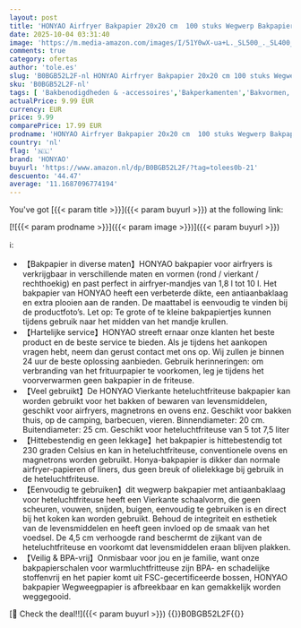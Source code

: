 ```yaml
---
layout: post
title: 'HONYAO Airfryer Bakpapier 20x20 cm  100 stuks Wegwerp Bakpapier XXL voor Hetelucht Friteuse 5-7 5 L  non-stick Air Fryer Papieren Voeringen voor Frituren  Bakken  Braden en Oliebestendig - Vierkante'
date: 2025-10-04 03:31:40
image: 'https://m.media-amazon.com/images/I/51Y0wX-ua+L._SL500_._SL400_.jpg'
comments: true
category: ofertas
author: 'tole.es'
slug: 'B0BGB52L2F-nl HONYAO Airfryer Bakpapier 20x20 cm 100 stuks Wegwerp...'
sku: 'B0BGB52L2F-nl'
tags: [ 'Bakbenodigdheden & -accessoires','Bakperkamenten','Bakvormen, platen & accessoires','Keuken & eetkamer','Wonen & keuken','honyao','🇳🇱', ]
actualPrice: 9.99 EUR
currency: EUR
price: 9.99
comparePrice: 17.99 EUR
prodname: 'HONYAO Airfryer Bakpapier 20x20 cm  100 stuks Wegwerp Bakpapier XXL voor Hetelucht Friteuse 5-7 5 L  non-stick Air Fryer Papieren Voeringen voor Frituren  Bakken  Braden en Oliebestendig - Vierkante'
country: 'nl'
flag: '🇳🇱'
brand: 'HONYAO'
buyurl: 'https://www.amazon.nl/dp/B0BGB52L2F/?tag=tolees0b-21'
descuento: '44.47'
average: '11.1687096774194'
---
```


You've got [{{< param title >}}]({{< param buyurl >}}) at the following link:

[![{{< param prodname >}}]({{< param image >}})]({{< param buyurl >}})

ℹ️:

- 【Bakpapier in diverse maten】HONYAO bakpapier voor airfryers is verkrijgbaar in verschillende maten en vormen (rond / vierkant / rechthoekig) en past perfect in airfryer-mandjes van 1,8 l tot 10 l. Het bakpapier van HONYAO heeft een verbeterde dikte, een antiaanbaklaag en extra plooien aan de randen. De maattabel is eenvoudig te vinden bij de productfoto’s. Let op: Te grote of te kleine bakpapiertjes kunnen tijdens gebruik naar het midden van het mandje krullen.
- 【Hartelijke service】HONYAO streeft ernaar onze klanten het beste product en de beste service te bieden. Als je tijdens het aankopen vragen hebt, neem dan gerust contact met ons op. Wij zullen je binnen 24 uur de beste oplossing aanbieden. Gebruik herinneringen: om verbranding van het frituurpapier te voorkomen, leg je tijdens het voorverwarmen geen bakpapier in de friteuse.
- 【Veel gebruikt】De HONYAO Vierkante heteluchtfriteuse bakpapier kan worden gebruikt voor het bakken of bewaren van levensmiddelen, geschikt voor airfryers, magnetrons en ovens enz. Geschikt voor bakken thuis, op de camping, barbecuen, vieren. Binnendiameter: 20 cm. Buitendiameter: 25 cm. Geschikt voor heteluchtfriteuse van 5 tot 7,5 liter
- 【Hittebestendig en geen lekkage】het bakpapier is hittebestendig tot 230 graden Celsius en kan in heteluchtfriteuse, conventionele ovens en magnetrons worden gebruikt. Honya-bakpapier is dikker dan normale airfryer-papieren of liners, dus geen breuk of olielekkage bij gebruik in de heteluchtfriteuse.
- 【Eenvoudig te gebruiken】dit wegwerp bakpapier met antiaanbaklaag voor heteluchtfriteuse heeft een Vierkante schaalvorm, die geen scheuren, vouwen, snijden, buigen, eenvoudig te gebruiken is en direct bij het koken kan worden gebruikt. Behoud de integriteit en esthetiek van de levensmiddelen en heeft geen invloed op de smaak van het voedsel. De 4,5 cm verhoogde rand beschermt de zijkant van de heteluchtfriteuse en voorkomt dat levensmiddelen eraan blijven plakken.
- 【Veilig & BPA-vrij】Onmisbaar voor jou en je familie, want onze bakpapierschalen voor warmluchtfritteuse zijn BPA- en schadelijke stoffenvrij en het papier komt uit FSC-gecertificeerde bossen, HONYAO bakpapier Wegweegpapier is afbreekbaar en kan gemakkelijk worden weggegooid.

[🛒 Check the deal!!]({{< param buyurl >}})
{{<world>}}B0BGB52L2F{{</world>}}
